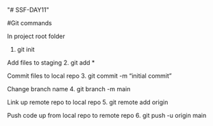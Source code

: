 "# SSF-DAY11" 

#Git commands

In project root folder
1. git init

Add files to staging
2. git add *

Commit files to local repo
3. git commit -m “initial commit”

Change branch name
4. git branch -m main

Link up remote repo to local repo
5. git remote add origin

Push code up from local repo to remote repo
6. git push -u origin main